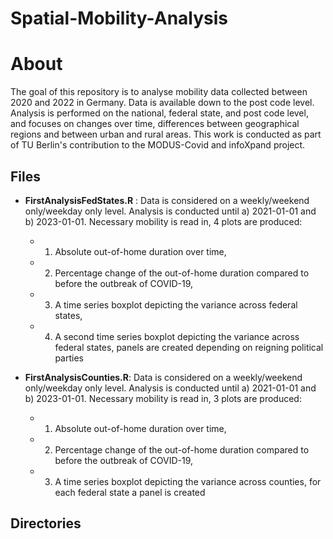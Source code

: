 # Spatial-Mobility-Analysis

# About

The goal of this repository is to analyse mobility data collected between 2020 and 2022 in Germany. Data is available down to the post code level. Analysis is performed on the national, federal state, and post code level, and focuses on changes over time, differences between geographical regions and between urban and rural areas. This work is conducted as part of TU Berlin's contribution to the MODUS-Covid and infoXpand project.

## Files

- **FirstAnalysisFedStates.R** : Data is considered on a weekly/weekend only/weekday only level. Analysis is conducted until a) 2021-01-01 and b) 2023-01-01. Necessary mobility is read in,  4 plots are produced: 
	- 1) Absolute out-of-home duration over time, 
	- 2) Percentage change of the out-of-home duration compared to before the outbreak of COVID-19, 
	- 3) A time series boxplot depicting the variance across federal states, 
	- 4) A second time series boxplot depicting the variance across federal states, panels are created depending on reigning political parties
	
- **FirstAnalysisCounties.R**: Data is considered on a weekly/weekend only/weekday only level. Analysis is conducted until a) 2021-01-01 and b) 2023-01-01. Necessary mobility is read in,  3 plots are produced: 
	- 1) Absolute out-of-home duration over time, 
	- 2) Percentage change of the out-of-home duration compared to before the outbreak of COVID-19, 
	- 3) A time series boxplot depicting the variance across counties, for each federal state a panel is created


## Directories
